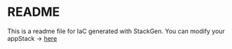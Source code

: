 # README
This is a readme file for IaC generated with StackGen.
You can modify your appStack -> [here](http://main.dev.stackgen.com/appstacks/c1c756e8-50f5-4b69-abbc-e49a4828f2c9)
